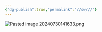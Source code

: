 ```yaml
---
{"dg-publish":true,"permalink":"//sw///"}
---
```


![Pasted image 20240730141633.png](/img/user/Pasted%20image%2020240730141633.png)